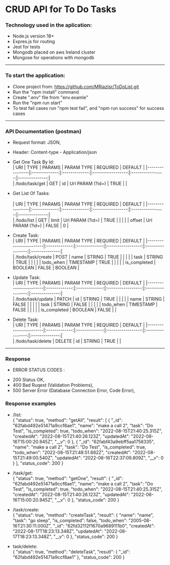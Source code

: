 # CRUD API for To Do Tasks    
### Technology used in the aplication: ###
* Node.js version 18+
* Expres.js for routing
* Jest for tests
* Mongodb placed on aws Ireland cluster
* Mongose for operations with mongodb  
---------------------------------------------------------------------------------- 
### To start the application:
* Clone project from: https://github.com/MRiazIsr/ToDoList.git  
* Run the "npm install" command
* Create ".env" file from "env.examle"  
* Run the "npm run start"
* To test fail cases run "npm test fail", and "npm run success" for success cases  
------------------------------------------------------------------------------------------------------------------    
### API Documentation (postman)
* Request format: JSON,
* Header: Content-type - Application/json


* Get One Task By Id:<br>
|      URI       |      TYPE     |    PARAMS     |     PARAM TYPE    |     REQUIRED     |     DEFAULT    | 
|----------------|:-------------:|:-------------:|:-----------------:|:----------------:|:--------------:|         
| /todo/task/get |      GET      |      id       |  Url PARAM (?id=) |       TRUE       |                |

* Get List Of Tasks:<br>  
|      URI       |      TYPE     |    PARAMS     |     PARAM TYPE    |     REQUIRED     |     DEFAULT    | 
|----------------|:-------------:|:-------------:|:-----------------:|:----------------:|:--------------:|         
|   /todo/list   |      GET      |     limit     |  Url PARAM (?id=) |       TRUE       |                |
|                |               |     offset    |  Url PARAM (?id=) |       FALSE      |       0        |

* Create Task:<br> 
|      URI              |      TYPE     |    PARAMS     |     PARAM TYPE    |     REQUIRED     |     DEFAULT    | 
|-----------------------|:-------------:|:-------------:|:-----------------:|:----------------:|:--------------:|         
|   /todo/task/create   |     POST      |      name     |       STRING      |       TRUE       |                |
|                       |               |      task     |       STRING      |       TRUE       |                |
|                       |               |   todo_when   |      TIMESTAMP    |       TRUE       |                |
|                       |               |  is_completed |       BOOLEAN     |       FALSE      |     BOOLEAN    |

* Update Task:<br>
|      URI              |      TYPE     |    PARAMS     |     PARAM TYPE    |     REQUIRED     |     DEFAULT    | 
|-----------------------|:-------------:|:-------------:|:-----------------:|:----------------:|:--------------:|         
|   /todo/task/update   |     PATCH     |       id      |       STRING      |       TRUE       |                |
|                       |               |      name     |       STRING      |       FALSE      |                |
|                       |               |      task     |       STRING      |       FALSE      |                |
|                       |               |   todo_when   |      TIMESTAMP    |       FALSE      |                |
|                       |               |  is_completed |       BOOLEAN     |       FALSE      |                |

* Delete Task:<br>
|      URI              |      TYPE     |    PARAMS     |     PARAM TYPE    |     REQUIRED     |     DEFAULT    | 
|-----------------------|:-------------:|:-------------:|:-----------------:|:----------------:|:--------------:|         
|   /todo/task/delete   |     DELETE    |       id      |       STRING      |       TRUE       |                |

------------------------------------------------------------------------------------------------------------------  
### Response                                   
* ERROR STATUS CODES :
- 200 Status OK,
- 400 Bad Ruqest (Validation Problems),
- 500 Server Error (Database Connection Error, Code Error),
### Response examples
* /list:<br> 
 {
    "status": true,
    "method": "getAll",
    "result": [
        {
            "_id": "62fabd492e51471a9ccf8ae1",
            "name": "make a call 2",
            "task": "Do Test",
            "is_completed": true,
            "todo_when": "2022-08-15T21:40:25.315Z",
            "createdAt": "2022-08-15T21:40:26.123Z",
            "updatedAt": "2022-08-16T15:00:20.945Z",
            "__v": 0
        },
        {
            "_id": "62fabf43a9ebff5aa1758335",
            "name": "make a call 2",
            "task": "Do Test",
            "is_completed": true,
            "todo_when": "2022-08-15T21:48:51.682Z",
            "createdAt": "2022-08-15T21:49:00.540Z",
            "updatedAt": "2022-08-16T22:37:09.809Z",
            "__v": 0
        }
    ],
    "status_code": 200
}

* /task/get:<br>
{
    "status": true,
    "method": "getOne",
    "result": {
        "_id": "62fabd492e51471a9ccf8ae1",
        "name": "make a call 2",
        "task": "Do Test",
        "is_completed": true,
        "todo_when": "2022-08-15T21:40:25.315Z",
        "createdAt": "2022-08-15T21:40:26.123Z",
        "updatedAt": "2022-08-16T15:00:20.945Z",
        "__v": 0
    },
    "status_code": 200
}
* /task/create:<br> 
{
    "status": true,
    "method": "createTask",
    "result": {
        "name": "name",
        "task": "go sleep",
        "is_completed": false,
        "todo_when": "2005-08-16T21:30:11.000Z",
        "_id": "62fd32112f1670a9689111b0",
        "createdAt": "2022-08-17T18:23:13.348Z",
        "updatedAt": "2022-08-17T18:23:13.348Z",
        "__v": 0
    },
    "status_code": 200
}
* task/delete:<br> 
{
    "status": true,
    "method": "deleteTask",
    "result": {
        "_id": "62fabd492e51471a9ccf8ae1"
    },
    "status_code": 200
}      

